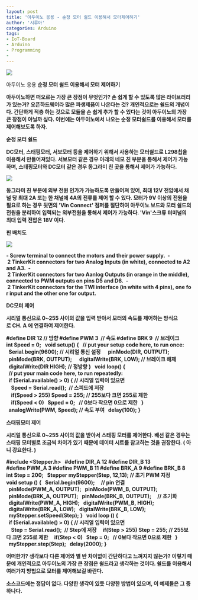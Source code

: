 ```yaml
---
layout: post
title: '아두이노 응용 - 순정 모터 쉴드 이용해서 모터제어하기'
author: '시류아'
categories: Arduino
tags:
- IoT-Board
- Arduino
- Programming
-
---
```



<script> location.href='https://cafe.naver.com/develoid/776068' ; </script>

<p>
 <p>
  <img src="https://dthumb-phinf.pstatic.net/?src=%22http%3A%2F%2Fblogfiles.naver.net%2FMjAxNzAxMThfNDMg%2FMDAxNDg0NzQxODQyNjc4.RDeJPAuU8RnaiE4JDoF0CaHEoJ3_9JKSZALo-yj1KIcg.DHzzCBh3ICsUxoH91wpNcekoaQoVQVKUkru6erk1bacg.JPEG.searphiel9%2Farduino_logo.jpg%22&amp;type=cafe_wa740">
 </p>
</p>
<p>
 <p>
  <p>
   아두이노 응용
   <b>순정 모터 쉴드 이용해서 모터 제어하기
  </p>
 </p>
</p>
<p>
 <p>아두이노하면 떠오르는 가장 큰 장점이 무엇인가? 손 쉽게 할 수 있도록 많은 라이브러리가 있는거? 오픈하드웨어라 많은 파생제품이 나온다는 것? 개인적으로는 쉴드의 개념이다. 간단하게 적층 하는 것으로 모듈을 손 쉽게 추가 할 수 있다는 것이 아두이노의 가장 큰 장점이 아닐까 싶다. 이번에는 아두이노에서 나오는 순정 모터쉴드를 이용해서 모터를 제어해보도록 하자.</p>
</p>
<p>
 <p>
  <p></p>
 </p>
</p>
<p>
 <p>
  <p>
   순정 모터 쉴드
  </p>
 </p>
</p>
<p>
 <p>DC모터, 스태핑모터, 서보모터 등을 제어하기 위해서 사용하는 모터쉴드로 L298칩을 이용해서 만들어져있다. 서보모터 같은 경우 아래의 네모 친 부분을 통해서 제어가 가능하며, 스태핑모터와 DC모터 같은 경우 동그라미 친 곳을 통해서 제어가 가능하다.</p>
</p>
<p>
 <p>
  <img src="https://dthumb-phinf.pstatic.net/?src=%22http%3A%2F%2Fblogfiles.naver.net%2FMjAxNzAxMThfMTE2%2FMDAxNDg0NzQyMDAzMzgz.pl0MQU_phiC_9H_2Al_GCzgIdHaxRQJp-M41vIYQ42Ug.MsP69N_0usBAbGHG9jXg2p3J_TRXrNSdg4LKgZruULgg.PNG.searphiel9%2F1.png%22&amp;type=cafe_wa740">
 </p>
</p>
<p>
 <p>동그라미 친 부분에 외부 전원 인가가 가능하도록 만들어져 있어, 최대 12V 전압에서 채널 당 최대 2A 또는 한 채널에 4A의 전류를 제어 할 수 있다. 모터가 9V 이상의 전원을 필요로 하는 경우 뒷면의 'Vin Connect' 점퍼를 절단하여 아두이노 보드와 모터 쉴드의 전원을 분리하여 입력되는 외부전원을 통해서 제어가 가능하다. 'Vin'스크류 터미널의 최대 입력 전압은 18V 이다.</p>
</p>
<p>
 <p>
  <p></p>
 </p>
</p>
<p>
 <p>
  <p>
   핀 배치도
  </p>
 </p>
</p>
<p>
 <p>
  <img src="https://dthumb-phinf.pstatic.net/?src=%22http%3A%2F%2Fblogfiles.naver.net%2FMjAxNzAxMThfMjMy%2FMDAxNDg0NzQyNzk2MDM1.44AGE_Q9-dNdHoOAu3YtaF4vJwnsHXSkUyaV-L5eEz8g.4QeWjpCZYHC_3en4kM09-zT3rVIea5Fd7SKQqB4KTSUg.PNG.searphiel9%2F2.PNG%22&amp;type=cafe_wa740">
 </p>
</p>
<p>
 <p>-&nbsp;Screw&nbsp;terminal&nbsp;to&nbsp;connect&nbsp;the&nbsp;motors&nbsp;and&nbsp;their&nbsp;power&nbsp;supply.&nbsp; <b>-&nbsp;2&nbsp;TinkerKit&nbsp;connectors&nbsp;for&nbsp;two&nbsp;Analog&nbsp;Inputs&nbsp;(in&nbsp;white),&nbsp;connected&nbsp;to&nbsp;A2&nbsp;and&nbsp;A3.&nbsp; <b>-&nbsp;2&nbsp;TinkerKit&nbsp;connectors&nbsp;for&nbsp;two&nbsp;Aanlog&nbsp;Outputs&nbsp;(in&nbsp;orange&nbsp;in&nbsp;the&nbsp;middle),&nbsp;connected&nbsp;to&nbsp;PWM&nbsp;outputs&nbsp;on&nbsp;pins&nbsp;D5&nbsp;and&nbsp;D6.&nbsp; <b>-&nbsp;2&nbsp;TinkerKit&nbsp;connectors&nbsp;for&nbsp;the&nbsp;TWI&nbsp;interface&nbsp;(in&nbsp;white&nbsp;with&nbsp;4&nbsp;pins),&nbsp;one&nbsp;for&nbsp;input&nbsp;and&nbsp;the&nbsp;other&nbsp;one&nbsp;for&nbsp;output.</p>
</p>
<p>
 <p>
  <p></p>
 </p>
</p>
<p>
 <p>
  <p>
   DC모터 제어
  </p>
 </p>
</p>
<p>
 <p>시리얼&nbsp;통신으로&nbsp;0~255&nbsp;사이의&nbsp;값을&nbsp;입력&nbsp;받아서&nbsp;모터의&nbsp;속도를&nbsp;제어하는&nbsp;방식으로&nbsp;CH.&nbsp;A&nbsp;에&nbsp;연결하여&nbsp;제어한다.&nbsp;</p>
</p>
<p>
 <p>
  <p>
   #define&nbsp;DIR&nbsp;12&nbsp;//&nbsp;방향
   <b>#define&nbsp;PWM&nbsp;3&nbsp;&nbsp;//&nbsp;속도
   <b>#define&nbsp;BRK&nbsp;9&nbsp;&nbsp;//&nbsp;브레이크
   <b>&nbsp;
   <b>int&nbsp;Speed&nbsp;=&nbsp;0;
   <b>&nbsp;
   <b>void&nbsp;setup()&nbsp;{
   <b>&nbsp;&nbsp;//&nbsp;put&nbsp;your&nbsp;setup&nbsp;code&nbsp;here,&nbsp;to&nbsp;run&nbsp;once:
   <b>&nbsp;&nbsp;Serial.begin(9600);&nbsp;//&nbsp;시리얼&nbsp;통신&nbsp;설정
   <b>&nbsp;&nbsp;
   <b>&nbsp;&nbsp;pinMode(DIR,&nbsp;OUTPUT);
   <b>&nbsp;&nbsp;pinMode(BRK,&nbsp;OUTPUT);
   <b>&nbsp;&nbsp;
   <b>&nbsp;&nbsp;digitalWrite(BRK,&nbsp;LOW);&nbsp;//&nbsp;브레이크&nbsp;해제
   <b>&nbsp;&nbsp;digitalWrite(DIR&nbsp;HIGH);&nbsp;//&nbsp;정방향
   <b>}
   <b>&nbsp;
   <b>void&nbsp;loop()&nbsp;{
   <b>&nbsp;&nbsp;//&nbsp;put&nbsp;your&nbsp;main&nbsp;code&nbsp;here,&nbsp;to&nbsp;run&nbsp;repeatedly:
   <b>&nbsp;&nbsp;if&nbsp;(Serial.available()&nbsp;&gt;&nbsp;0)&nbsp;{&nbsp;//&nbsp;시리얼&nbsp;입력이&nbsp;있으면
   <b>&nbsp;&nbsp;&nbsp;&nbsp;Speed&nbsp;=&nbsp;Serial.read();&nbsp;&nbsp;//&nbsp;스피드에&nbsp;저장
   <b>&nbsp;&nbsp;&nbsp;&nbsp;if(Speed&nbsp;&gt;&nbsp;255)&nbsp;Speed&nbsp;=&nbsp;255;&nbsp;//&nbsp;255보다&nbsp;크면&nbsp;255로&nbsp;제한
   <b>&nbsp;&nbsp;&nbsp;&nbsp;if(Speed&nbsp;&lt;&nbsp;0)&nbsp;&nbsp;&nbsp;Spped&nbsp;=&nbsp;0;&nbsp;&nbsp;&nbsp;//&nbsp;0보다&nbsp;작으면&nbsp;0으로&nbsp;제한
   <b>&nbsp;&nbsp;}
   <b>&nbsp;
   <b>&nbsp;&nbsp;analogWrite(PWM,&nbsp;Speed);&nbsp;//&nbsp;속도&nbsp;부여
   <b>&nbsp;&nbsp;delay(100);
   <b>}
  </p>
 </p>
</p>
<p>
 <p>
  <p></p>
 </p>
</p>
<p>
 <p>
  <p>
   스태핑모터 제어
  </p>
 </p>
</p>
<p>
 <p>시리얼 통신으로 0~255 사이의 값을 받아서 스태핑 모터를 제어한다. 배선 같은 경우는 스태핑 모터별로 조금씩 차이가 있기 때문에 데이터 시트를 참고하는 것을 권장한다. ( 아니 강요한다. )</p>
</p>
<p>
 <p>
  <p>
   #include&nbsp;&lt;Stepper.h&gt;
   <b>&nbsp;
   <b>#define&nbsp;DIR_A&nbsp;12
   <b>#define&nbsp;DIR_B&nbsp;13
   <b>#define&nbsp;PWM_A&nbsp;3
   <b>#define&nbsp;PWM_B&nbsp;11
   <b>#define&nbsp;BRK_A&nbsp;9
   <b>#define&nbsp;BRK_B&nbsp;8
   <b>&nbsp;
   <b>int&nbsp;Step&nbsp;=&nbsp;200;
   <b>&nbsp;
   <b>Stepper&nbsp;myStepper(Step,&nbsp;12,13);&nbsp;//&nbsp;초기&nbsp;PWM&nbsp;지정
   <b>&nbsp;
   <b>void&nbsp;setup&nbsp;()&nbsp;{
   <b>&nbsp;&nbsp;Serial.begin(9600);
   <b>&nbsp;
   <b>&nbsp;&nbsp;//&nbsp;pin&nbsp;연결
   <b>&nbsp;&nbsp;pinMode(PWM_A,&nbsp;OUTPUT);
   <b>&nbsp;&nbsp;pinMode(PWM_B,&nbsp;OUTPUT);
   <b>&nbsp;&nbsp;pinMode(BRK_A,&nbsp;OUTPUT);
   <b>&nbsp;&nbsp;pinMode(BRK_B,&nbsp;OUTPUT);
   <b>&nbsp;
   <b>&nbsp;&nbsp;//&nbsp;초기화
   <b>&nbsp;&nbsp;digitalWrite(PWM_A,&nbsp;HIGH);
   <b>&nbsp;&nbsp;digitalWrite(PWM_B,&nbsp;HIGH);
   <b>&nbsp;&nbsp;digitalWrite(BRK_A,&nbsp;LOW);
   <b>&nbsp;&nbsp;digitalWrite(BRK_B,&nbsp;LOW);
   <b>&nbsp;&nbsp;myStepper.setSpeed(Step);
   <b>}
   <b>&nbsp;
   <b>void&nbsp;loop&nbsp;()&nbsp;{
   <b>&nbsp;&nbsp;if&nbsp;(Serial.available()&nbsp;&gt;&nbsp;0)&nbsp;{&nbsp;//&nbsp;시리얼&nbsp;입력이&nbsp;있으면
   <b>&nbsp;&nbsp;&nbsp;&nbsp;Step&nbsp;=&nbsp;Serial.read();&nbsp;&nbsp;//&nbsp;Step에&nbsp;저장
   <b>&nbsp;&nbsp;&nbsp;&nbsp;if(Step&nbsp;&gt;&nbsp;255)&nbsp;Step&nbsp;=&nbsp;255;&nbsp;//&nbsp;255보다&nbsp;크면&nbsp;255로&nbsp;제한
   <b>&nbsp;&nbsp;&nbsp;&nbsp;if(Step&nbsp;&lt;&nbsp;0)&nbsp;&nbsp;&nbsp;Step&nbsp;=&nbsp;0;&nbsp;&nbsp;&nbsp;//&nbsp;0보다&nbsp;작으면&nbsp;0으로&nbsp;제한
   <b>&nbsp;&nbsp;}
   <b>&nbsp;
   <b>&nbsp;&nbsp;myStepper.step(Step);
   <b>&nbsp;&nbsp;delay(2000);
   <b>}
  </p>
 </p>
</p>
<p>
 <p>
  <p></p>
 </p>
</p>
<p>
 <p>어떠한가? 생각보다 다른 제어와 별 반 차이없이 간단하다고 느껴지지 않는가? 이렇기 때문에 개인적으로 아두이노의 가장 큰 장점은 쉴드라고 생각하는 것이다. 쉴드를 이용해서 여러가지 방법으로 모터를 제어해보길 바란다.</p>
</p>
<p>
 <p>
  <p></p>
 </p>
</p>
<p>
 <p>소스코드에는 정답이 없다. 다양한 생각이 있듯 다양한 방법이 있으며, 이 예제들은 그 중 하나다.</p>
</p>
